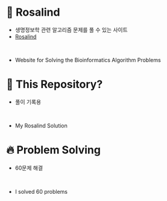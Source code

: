 # 🧬 Rosalind
* 생명정보학 관련 알고리즘 문제를 풀 수 있는 사이트
* [Rosalind](https://rosalind.info/problems/locations/)

<br>

* Website for Solving the Bioinformatics Algorithm Problems

# 📂 This Repository?
* 풀이 기록용

<br>

* My Rosalind Solution

# 🔥 Problem Solving
* 60문제 해결

<br>

* I solved 60 problems

